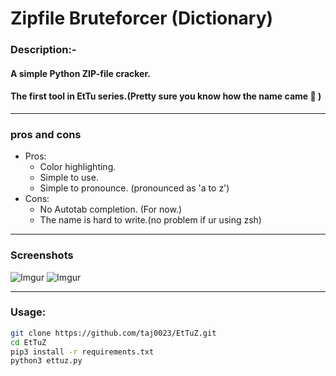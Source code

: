# **Zipfile Bruteforcer (Dictionary)**




### Description:-
#### A simple Python ZIP-file cracker. 
#### The first tool in EtTu series.(Pretty sure you know how the name came :angel: )



___
### pros and cons
* Pros:
    * Color highlighting.
    * Simple to use.
    * Simple to pronounce. (pronounced as 'a to z')
* Cons:
    * No Autotab completion. (For now.)
    * The name is hard to write.(no problem if ur using zsh)

___
### Screenshots

![Imgur](https://i.imgur.com/5yrPgBr.png)
![Imgur](https://i.imgur.com/mcp1bGs.png)
___
### Usage:
```zsh
git clone https://github.com/taj0023/EtTuZ.git
cd EtTuZ
pip3 install -r requirements.txt
python3 ettuz.py 
```

